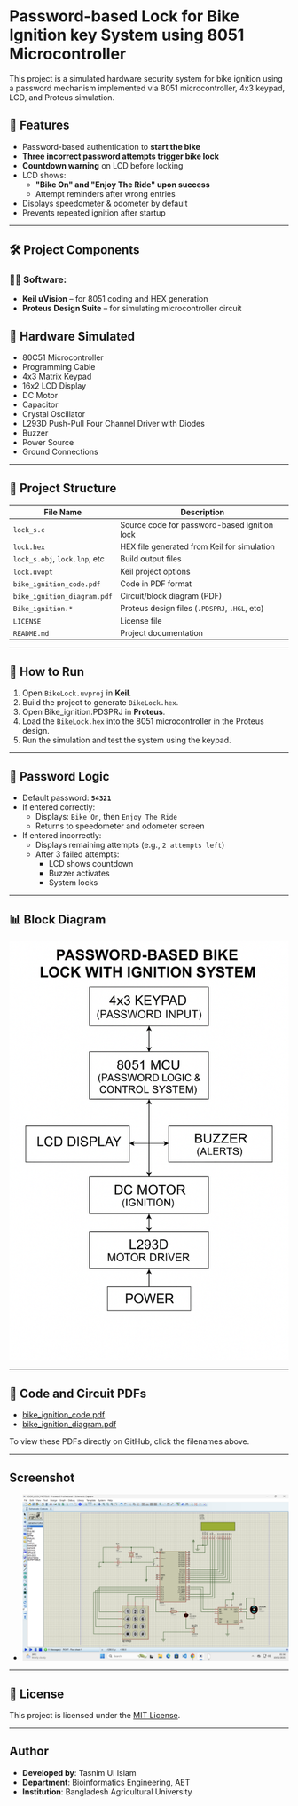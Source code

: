 # Password-based Lock for Bike Ignition key System using 8051 Microcontroller


This project is a simulated hardware security system for bike ignition using a password mechanism implemented via 8051 microcontroller, 4x3 keypad, LCD, and Proteus simulation.

## 🚀 Features
- Password-based authentication to **start the bike**
- **Three incorrect password attempts trigger bike lock**
- **Countdown warning** on LCD before locking
- LCD shows:
  - **"Bike On" and "Enjoy The Ride" upon success**
  - Attempt reminders after wrong entries
- Displays speedometer & odometer by default
- Prevents repeated ignition after startup

---
## 🛠️ Project Components

### 👨‍💻 Software:
- **Keil uVision** – for 8051 coding and HEX generation
- **Proteus Design Suite** – for simulating microcontroller circuit


## 🧩 Hardware Simulated
- 80C51 Microcontroller  
- Programming Cable  
- 4x3 Matrix Keypad  
- 16x2 LCD Display  
- DC Motor  
- Capacitor  
- Crystal Oscillator  
- L293D Push-Pull Four Channel Driver with Diodes  
- Buzzer  
- Power Source  
- Ground Connections  

---

## 📂 Project Structure

| File Name                     | Description                                  |
|------------------------------|----------------------------------------------|
| `lock_s.c`                   | Source code for password-based ignition lock |
| `lock.hex`                   | HEX file generated from Keil for simulation  |
| `lock_s.obj`, `lock.lnp`, etc| Build output files                           |
| `lock.uvopt`                 | Keil project options                         |
| `bike_ignition_code.pdf`     | Code in PDF format                           |
| `bike_ignition_diagram.pdf`  | Circuit/block diagram (PDF)                  |
| `Bike_ignition.*`            | Proteus design files (`.PDSPRJ`, `.HGL`, etc)|
| `LICENSE`                    | License file                                 |
| `README.md`                  | Project documentation                        |

---


## 🔧 How to Run

1. Open `BikeLock.uvproj` in **Keil**.
2. Build the project to generate `BikeLock.hex`.
3. Open Bike_ignition.PDSPRJ in **Proteus**.
4. Load the `BikeLock.hex` into the 8051 microcontroller in the Proteus design.
5. Run the simulation and test the system using the keypad.

---
## 📝 Password Logic

- Default password: **`54321`**
- If entered correctly:
  - Displays: `Bike On`, then `Enjoy The Ride`
  - Returns to speedometer and odometer screen
- If entered incorrectly:
  - Displays remaining attempts (e.g., `2 attempts left`)
  - After 3 failed attempts:
    - LCD shows countdown
    - Buzzer activates
    - System locks

---

## 📊 Block Diagram

![Block Diagram](A_block_diagram_of_a_password-based_bike_lock_with.png)

---

## 📎 Code and Circuit PDFs

- [bike_ignition_code.pdf](bike_ignition_code.pdf)
- [bike_ignition_diagram.pdf](bike_ignition_diagram.pdf)


To view these PDFs directly on GitHub, click the filenames above.

---
## Screenshot

- ![bike_ignition_circuit_diagram](bike_ignition.png)
  
---

## 📜 License

This project is licensed under the [MIT License](LICENSE).

---


##  Author

- **Developed by**: Tasnim Ul Islam  
- **Department**: Bioinformatics Engineering, AET  
- **Institution**: Bangladesh Agricultural University  








